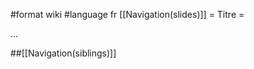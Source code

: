 #format wiki
#language fr
[[Navigation(slides)]]
= Titre =

...

##[[Navigation(siblings)]]


<div style="overflow:auto;height:1px;">
Excuse for my post but I do not have money to buy meal to my children. Forgive me please.
[http://free9.vfrrto.org/skype-free-phone-calls.html skype free phone calls]
[http://game.mewqsd.org/cheap-video-game-console.html cheap video game console]
[http://pictures.reggdr.org/shes-the-man-pictures.html shes the man pictures]
[http://dog.polott.org/free-dog-samples.html free dog samples]
[http://football.vttthtgg.org/nuclear-football-biscuit.html nuclear football biscuit]
[http://dog.polott.org/dog-behavioral-specialist-biting.html dog behavioral specialist biting]
[http://air.polott.org/cheap-air-tickets-discounted-airfares.html cheap air tickets discounted airfares]
[http://download.reggdr.org/mu-chaos-philippines-download.html mu chaos philippines download]
[http://pda.vttthtgg.org/connecting-pda-to-gps-via-bluetooth.html connecting pda to gps via bluetooth]
[http://news.mikewsd.org/friday-nightly-news-bird-flu.html friday nightly news bird flu]
[http://name.brrddd.org/raccoon-scientific-name.html raccoon scientific name]
[http://pictures.reggdr.org/pictures-of-juliet-capulet.html pictures of juliet capulet]
[http://windows.vfrrto.org/windows-media-player-codec-download.html windows media player codec download]
[http://map.reggdr.org/applilachian-trail-map.html applilachian trail map]
[http://recipes.vttolldd.org/apple-shortcake-recipes.html apple shortcake recipes]
[http://windows.vfrrto.org/windows-media-player-64bit.html windows media player 64bit]
[http://pussy.mewqsd.org/free-spread-pussy-gallery.html free spread pussy gallery]
[http://nude.vttthtgg.org/child-star-nude-in-films.html child star nude in films]
[http://free3.reggdr.org/free-pac-man-download.html free pac man download]
[http://windows.vfrrto.org/windows-media-player-10-mobile.html windows media player 10 mobile]
[http://trade.vttthtgg.org/allen-iverson-trade-talks.html allen iverson trade talks]
[http://map.reggdr.org/map-of-state-california.html map of state california]
[http://furniture.vertyg.org/united-furniture-in-kaiserslautern.html united furniture in kaiserslautern]
[http://weather.vttolldd.org/santa-monica-weather.html santa monica weather]
[http://job.vfrrto.org/nc-state-job-vacancies.html nc state job vacancies]
[http://recipes.vttolldd.org/hogwarts-recipes.html hogwarts recipes]
[http://download.reggdr.org/download-lord-of-the-rings-roms.html download lord of the rings roms]
[http://golf.brrddd.org/birdie-golf-clothing.html birdie golf clothing]
[http://travel.vttthtgg.org/dingle-peninsula-travel-information.html dingle peninsula travel information]
[http://google.reggdr.org/how-to-delete-google-searches.html how to delete google searches]
[http://free8.mewqsd.org/free-web-cam-pics.html free web cam pics]
[http://porn.vertyg.org/list-asianamerican-porn-star.html list asianamerican porn star]
[http://windows.vfrrto.org/windows-me-software-in-jacksonville-fl.html windows me software in jacksonville fl]
[http://news.mikewsd.org/automobile-engine-news.html automobile engine news]
[http://airline.brrddd.org/discount-flight-student-airline-fares-paphos.html discount flight student airline fares paphos]
[http://pictures.reggdr.org/hot-pictures-of-jamie-lynn-spears.html hot pictures of jamie lynn spears]
[http://lyrics.mewqsd.org/stacie-orrico-song-lyrics.html stacie orrico song lyrics]
[http://auto.mewqsd.org/mitsubishi-auto-problems.html mitsubishi auto problems]
[http://lyrics.mewqsd.org/ghostface-killah--all-that-i-got-is-you-lyrics.html ghostface killah  all that i got is you lyrics]
[http://air.polott.org/what-is-air-pollution.html what is air pollution]
[http://college.vttthtgg.org/college-towns-in-north-carolina.html college towns in north carolina]
[http://travel.vttthtgg.org/dover-foxcroft-travel.html dover foxcroft travel]
[http://hospital.vttthtgg.org/baptist-hospital-columbia-sc.html baptist hospital columbia sc]
[http://recipes.vttolldd.org/recipes-for-monkey-bread.html recipes for monkey bread]
[http://phone.vertyg.org/opt-out-phone.html opt out phone]
[http://college.vttthtgg.org/college-rhythm--movie.html college rhythm  movie]
[http://free6.vertyg.org/submit-your-url-free.html submit your url free]
[http://web.mewqsd.org/le-meilleur-site-web-100.html le meilleur site web 100]
[http://movies.polott.org/copy-dvd-movies-free.html copy dvd movies free]
[http://windows.vfrrto.org/windows-icon-cache.html windows icon cache]
[http://teen.polott.org/male-teen-models-xxx.html male teen models xxx]
[http://windows.vfrrto.org/open-files-windows.html open files windows]
[http://hospital.vttthtgg.org/saint-paul-childrens-hospital.html saint paul childrens hospital]
[http://windows.vfrrto.org/windows-genuine-lock-up-freeze-update.html windows genuine lock up freeze update]
[http://travel.vttthtgg.org/2006-email-guest-books-of-travel-inn.html 2006 email guest books of travel inn]
[http://loan.vttolldd.org/wlg-loan-originator-business.html wlg loan originator business]
[http://cheat.polott.org/evolution-gt-trainer-cheat.html evolution gt trainer cheat]
[http://penis.vttthtgg.org/teen-penis-pictures.html teen penis pictures]
[http://adult.polott.org/adult-video-stores-in-new-york-city.html adult video stores in new york city]
[http://air.polott.org/portable-air-conditoner-review.html portable air conditoner review]
[http://pictures.reggdr.org/mosen-nagant-rifle-pictures.html mosen nagant rifle pictures]
[http://dogs.brrddd.org/girls-sucking-dogs.html girls sucking dogs]
[http://free7.vttolldd.org/free-drunke-fuck-video-gallaries.html free drunke fuck video gallaries]
[http://map.reggdr.org/map-valdichiana.html map valdichiana]
[http://dogs.brrddd.org/retreiver-dogs.html retreiver dogs]
[http://free7.vttolldd.org/free-amatuer-sex-pictures.html free amatuer sex pictures]
[http://airline.brrddd.org/philippine-airline-low-cost-fares.html philippine airline low cost fares]
[http://travel.vttthtgg.org/cheap-air-flights-travel-directions-cozumel.html cheap air flights travel directions cozumel]
[http://book.polott.org/how-a-wallstreet-trader-trade-8k-filing-book.html how a wallstreet trader trade 8k filing book]
[http://download.reggdr.org/limewire-and-ipod-and-free-download.html limewire and ipod and free download]
[http://hardcore.brrddd.org/hardcore-mpg-samples.html hardcore mpg samples]
[http://furniture.vertyg.org/mauser-furniture-removal.html mauser furniture removal]
[http://air.polott.org/guiberson-diesel-t1020-air-cooled-radial-.html guiberson diesel t1020 air cooled radial ]
[http://kids.vttolldd.org/kids-with-multiple-sclerosis.html kids with multiple sclerosis]
[http://windows.vfrrto.org/andresen-windows.html andresen windows]
[http://credit.vfrrto.org/chase-continental-credit-card.html chase continental credit card]
[http://windows.vfrrto.org/windows-distort.html windows distort]
[http://free4.mikewsd.org/free-image-hosting-service-with-slide-shows.html free image hosting service with slide shows]
[http://furniture.vertyg.org/southern-traditions-furniture.html southern traditions furniture]
[http://estate.mikewsd.org/scottsdale-az-real-estate-listings-mls.html scottsdale az real estate listings mls]
[http://windows.vfrrto.org/windows-desktop-themes-aviation.html windows desktop themes aviation]
[http://crack.mewqsd.org/lexisgo-2-crack.html lexisgo 2 crack]
[http://free4.mikewsd.org/free-wallpapers-science.html free wallpapers science]
[http://search.vttthtgg.org/lufkin-search-optimization.html lufkin search optimization]
[http://air.polott.org/cheap-air-fares-to-europe-from-canada.html cheap air fares to europe from canada]
[http://free8.mewqsd.org/free-1910-census-records.html free 1910 census records]
[http://tennis.brrddd.org/weight-training-for-tennis-players.html weight training for tennis players]
[http://porn.vertyg.org/rurouni-kenshin-porn.html rurouni kenshin porn]
[http://windows.vfrrto.org/windows-coa.html windows coa]
[http://gifts.vttthtgg.org/www--quick-gifts-to-make-for-mothers-day.html www  quick gifts to make for mothers day]
[http://pictures.reggdr.org/pictures-kelly-slater.html pictures kelly slater]
[http://windows.vfrrto.org/windows-ce-2005.html windows ce 2005]
[http://name.brrddd.org/name-of-first-band-billy-joe-armstrong-played-in.html name of first band billy joe armstrong played in]
[http://game.mewqsd.org/free-sphere-2000-online-game.html free sphere 2000 online game]
[http://bdsm.mikewsd.org/call-me-peggy-bdsm.html call me peggy bdsm]
[http://phone.vertyg.org/camera-cell-phone-reviews.html camera cell phone reviews]
[http://windows.vfrrto.org/windows-calender.html windows calender]
[http://name.brrddd.org/alder-tree-scientific-name.html alder tree scientific name]
[http://college.vttthtgg.org/appartments-for-rent-state-college.html appartments for rent state college]
[http://window.mewqsd.org/window-shutter-latch.html window shutter latch]
[http://trading.vertyg.org/nml-trading.html nml trading]
[http://windows.vfrrto.org/windows-background-pics.html windows background pics]
[http://windows.vfrrto.org/windows-automatic-shut-off.html windows automatic shut off]
[http://error.vttthtgg.org/feature-transfer-error-1603.html feature transfer error 1603]
[http://pictures.reggdr.org/attack-at-pearl-harbor---pictures.html attack at pearl harbor   pictures]
[http://web.mewqsd.org/web-camera-motion-detection-software-software.html web camera motion detection software software]
[http://gift.mikewsd.org/how-much-to-spend-on-wedding-gift.html how much to spend on wedding gift]
[http://anal.brrddd.org/giant-anal-dildos.html giant anal dildos]
[http://windows.vfrrto.org/windows-account-restriction.html windows account restriction]
[http://air.polott.org/cheap-air-flights-airline-flights-norfolk-island.html cheap air flights airline flights norfolk island]
[http://google.reggdr.org/norton-virus-free-trial-from-google.html norton virus free trial from google]
[http://gay.mewqsd.org/-germany--berlin-gay-guide.html  germany  berlin gay guide]
[http://dvd.mikewsd.org/used-dvd-movie.html used dvd movie]
[http://air.polott.org/air-curtain-illustations.html air curtain illustations]
[http://hospital.vttthtgg.org/kranz-birthdate-meriter-hospital.html kranz birthdate meriter hospital]
[http://dogs.brrddd.org/gestation-of-dogs--sprouting-of-an-extra-nipple-.html gestation of dogs  sprouting of an extra nipple ]
[http://job.vfrrto.org/job-listing-veterinarian.html job listing veterinarian]
[http://free2.brrddd.org/natural-gas-training-courses-free.html natural gas training courses free]
[http://lyrics.mewqsd.org/i-came-to-party-your-girl-was-lookin-at-me-lyrics.html i came to party your girl was lookin at me lyrics]
[http://map.reggdr.org/map-of-canakkale-airports.html map of canakkale airports]
[http://free4.mikewsd.org/free-naked-athletes.html free naked athletes]
[http://pictures.reggdr.org/pictures-of-sonic-characters.html pictures of sonic characters]
[http://lyrics.mewqsd.org/lyrics-to-blatoya.html lyrics to blatoya]
[http://nude.vttthtgg.org/nude-scene-pictures-of-angelina-jolie.html nude scene pictures of angelina jolie]
[http://windows.vfrrto.org/windows-98-dll-files-to-download.html windows 98 dll files to download]
[http://card.polott.org/greeting-card-business-startups.html greeting card business startups]
[http://windows.vfrrto.org/windows-98-device-drivers-for-a-ibm-aptiva.html windows 98 device drivers for a ibm aptiva]
[http://estate.mikewsd.org/real-estate-in-old-orchard-beach-maine.html real estate in old orchard beach maine]
[http://free5.vttthtgg.org/free-mobile-phone-uk.html free mobile phone uk]
[http://casino.mikewsd.org/grosvenor-casino-newcastle.html grosvenor casino newcastle]
[http://baseball.vfrrto.org/panola-county-mississippi-baseball-tournaments.html panola county mississippi baseball tournaments]
[http://crack.mewqsd.org/melodyne-uno-crack-osx.html melodyne uno crack osx]
[http://lyrics.mewqsd.org/praise-him-lyrics-by-judith-christiemcallister.html praise him lyrics by judith christiemcallister]
[http://estate.mikewsd.org/wt-parkers-estate-agents-chesterfield.html wt parkers estate agents chesterfield]
[http://error.vttthtgg.org/openesql-error--unable-to-load-odbc-driver.html openesql error  unable to load odbc driver]
[http://air.polott.org/air-jordan-mens.html air jordan mens]
[http://phone.vertyg.org/phone-kits-fitting-only.html phone kits fitting only]
[http://porn.vertyg.org/mia-kirshner-porn.html mia kirshner porn]
[http://toyota.mikewsd.org/bayside-toyota.html bayside toyota]
[http://medicine.reggdr.org/middle-age-medicine.html middle age medicine]
[http://forum.polott.org/south-beach-online-message-forum-brown-rice.html south beach online message forum brown rice]
[http://free5.vttthtgg.org/100--free-unicel-mp3-ringtones.html 100  free unicel mp3 ringtones]
[http://medicine.reggdr.org/vietnam-war-and-medicine.html vietnam war and medicine]
[http://window.mewqsd.org/window-treatment-catalogs.html window treatment catalogs]
[http://travel.vttthtgg.org/travel-traliers.html travel traliers]
[http://teen.polott.org/distibutor-of-highend-teen-cosmetics.html distibutor of highend teen cosmetics]
[http://baseball.vfrrto.org/kentucky-high-school-baseball-coach-suspended.html kentucky high school baseball coach suspended]
[http://windows.vfrrto.org/windows-3-1-start-up.html windows 3 1 start up]
[http://job.vfrrto.org/street-shot-blow-job-pics.html street shot blow job pics]
[http://college.vttthtgg.org/student-rights-searches-college-dorm.html student rights searches college dorm]
[http://teen.polott.org/teen-rape-porn.html teen rape porn]
[http://free4.mikewsd.org/free-calories-list.html free calories list]
[http://anal.brrddd.org/british-anal-teen-free.html british anal teen free]
[http://nude.vttthtgg.org/free-nude-gay-animes.html free nude gay animes]
[http://window.mewqsd.org/mack-window-systems.html mack window systems]
[http://air.polott.org/cheap-air-flights-all-nippon-airways-kho-samui.html cheap air flights all nippon airways kho samui]
[http://airline.brrddd.org/airline-flight-schedule-economy-airticket-hakodate.html airline flight schedule economy airticket hakodate]
[http://lyrics.mewqsd.org/meant-ot-live-lyrics-switchfoot.html meant ot live lyrics switchfoot]
[http://college.vttthtgg.org/college-of-north-idaho.html college of north idaho]
[http://map.reggdr.org/map-of-flamigo-square-benalmadena.html map of flamigo square benalmadena]
[http://windows.vfrrto.org/windows-2000-server-auto-login.html windows 2000 server auto login]
[http://windows.vfrrto.org/windows-2000-sercurity-tech.html windows 2000 sercurity tech]
[http://airline.brrddd.org/cheap-air-flights-airline-flights-tracking-utapao.html cheap air flights airline flights tracking utapao]
[http://girls.polott.org/who-s-supporting-girls-aloud-.html who s supporting girls aloud ]
[http://mp3.brrddd.org/download-indian-mp3.html download indian mp3]
[http://windows.vfrrto.org/windows-2000-professional.html windows 2000 professional]
[http://free4.mikewsd.org/mpg-porn-free-sluts.html mpg porn free sluts]
[http://gay.mewqsd.org/gay-groufinder-us.html gay groufinder us]
[http://adult.polott.org/shakespeare-adult-life.html shakespeare adult life]
[http://jobs.polott.org/lpn-jobs-in-charleston-wv.html lpn jobs in charleston wv]
</div>



<div align="right" style="overflow:auto; height: 1px;">
http://japanese-girl-xxx.com/index4580.html
http://japanese-girl-xxx.com/index4581.html
http://japanese-girl-xxx.com/index4582.html
http://japanese-girl-xxx.com/index4583.html
http://japanese-girl-xxx.com/index4584.html
http://japanese-girl-xxx.com/index4585.html
http://japanese-girl-xxx.com/index4586.html
http://japanese-girl-xxx.com/index4587.html
http://japanese-girl-xxx.com/index4588.html
http://japanese-girl-xxx.com/index4589.html
http://japanese-girl-xxx.com/index459.html
http://japanese-girl-xxx.com/index4590.html
http://japanese-girl-xxx.com/index4591.html
http://japanese-girl-xxx.com/index4592.html
http://japanese-girl-xxx.com/index4593.html
http://japanese-girl-xxx.com/index4594.html
http://japanese-girl-xxx.com/index4595.html
http://japanese-girl-xxx.com/index4596.html
http://japanese-girl-xxx.com/index4597.html
http://japanese-girl-xxx.com/index4598.html
http://japanese-girl-xxx.com/index4599.html
http://japanese-girl-xxx.com/index46.html
http://japanese-girl-xxx.com/index460.html
http://japanese-girl-xxx.com/index4600.html
http://japanese-girl-xxx.com/index4601.html
http://japanese-girl-xxx.com/index4602.html
http://japanese-girl-xxx.com/index4603.html
http://japanese-girl-xxx.com/index4604.html
http://japanese-girl-xxx.com/index4605.html
http://japanese-girl-xxx.com/index4606.html
http://japanese-girl-xxx.com/index4607.html
http://japanese-girl-xxx.com/index4608.html
http://japanese-girl-xxx.com/index4609.html
http://japanese-girl-xxx.com/index461.html
http://japanese-girl-xxx.com/index4610.html
http://japanese-girl-xxx.com/index4611.html
http://japanese-girl-xxx.com/index4612.html
http://japanese-girl-xxx.com/index4613.html
http://japanese-girl-xxx.com/index4614.html
http://japanese-girl-xxx.com/index4615.html
http://japanese-girl-xxx.com/index4616.html
http://japanese-girl-xxx.com/index4617.html
http://japanese-girl-xxx.com/index4618.html
http://japanese-girl-xxx.com/index4619.html
http://japanese-girl-xxx.com/index462.html
http://japanese-girl-xxx.com/index4620.html
http://japanese-girl-xxx.com/index4621.html
http://japanese-girl-xxx.com/index4622.html
http://japanese-girl-xxx.com/index4623.html
http://japanese-girl-xxx.com/index4624.html
http://japanese-girl-xxx.com/index4625.html
http://japanese-girl-xxx.com/index4626.html
http://japanese-girl-xxx.com/index4627.html
http://japanese-girl-xxx.com/index4628.html
http://japanese-girl-xxx.com/index4629.html
http://japanese-girl-xxx.com/index463.html
http://japanese-girl-xxx.com/index4630.html
http://japanese-girl-xxx.com/index4631.html
http://japanese-girl-xxx.com/index4632.html
http://japanese-girl-xxx.com/index4633.html
http://japanese-girl-xxx.com/index4634.html
http://japanese-girl-xxx.com/index4635.html
http://japanese-girl-xxx.com/index4636.html
http://japanese-girl-xxx.com/index4637.html
http://japanese-girl-xxx.com/index4638.html
http://japanese-girl-xxx.com/index4639.html
http://japanese-girl-xxx.com/index464.html
http://japanese-girl-xxx.com/index4640.html
http://japanese-girl-xxx.com/index4641.html
http://japanese-girl-xxx.com/index4642.html
http://japanese-girl-xxx.com/index4643.html
http://japanese-girl-xxx.com/index4644.html
http://japanese-girl-xxx.com/index4645.html
http://japanese-girl-xxx.com/index4646.html
http://japanese-girl-xxx.com/index4647.html
http://japanese-girl-xxx.com/index4648.html
http://japanese-girl-xxx.com/index4649.html
http://japanese-girl-xxx.com/index465.html
http://japanese-girl-xxx.com/index4650.html
http://japanese-girl-xxx.com/index4651.html
http://japanese-girl-xxx.com/index4652.html
http://japanese-girl-xxx.com/index4653.html
http://japanese-girl-xxx.com/index4654.html
http://japanese-girl-xxx.com/index4655.html
http://japanese-girl-xxx.com/index4656.html
http://japanese-girl-xxx.com/index4657.html
http://japanese-girl-xxx.com/index4658.html
http://japanese-girl-xxx.com/index4659.html
http://japanese-girl-xxx.com/index466.html
http://japanese-girl-xxx.com/index4660.html
http://japanese-girl-xxx.com/index4661.html
http://japanese-girl-xxx.com/index4662.html
http://japanese-girl-xxx.com/index4663.html
http://japanese-girl-xxx.com/index4664.html
http://japanese-girl-xxx.com/index4665.html
http://japanese-girl-xxx.com/index4666.html
http://japanese-girl-xxx.com/index4667.html
http://japanese-girl-xxx.com/index4668.html
http://japanese-girl-xxx.com/index4669.html
http://japanese-girl-xxx.com/index467.html
http://japanese-girl-xxx.com/index4670.html
http://japanese-girl-xxx.com/index4671.html
http://japanese-girl-xxx.com/index4672.html
http://japanese-girl-xxx.com/index4673.html
http://japanese-girl-xxx.com/index4674.html
http://japanese-girl-xxx.com/index4675.html
http://japanese-girl-xxx.com/index4676.html
http://japanese-girl-xxx.com/index4677.html
http://japanese-girl-xxx.com/index4678.html
http://japanese-girl-xxx.com/index4679.html
http://japanese-girl-xxx.com/index468.html
http://japanese-girl-xxx.com/index4680.html
http://japanese-girl-xxx.com/index4681.html
http://japanese-girl-xxx.com/index4682.html
http://japanese-girl-xxx.com/index4683.html
http://japanese-girl-xxx.com/index4684.html
http://japanese-girl-xxx.com/index4685.html
http://japanese-girl-xxx.com/index4686.html
http://japanese-girl-xxx.com/index4687.html
http://japanese-girl-xxx.com/index4688.html
http://japanese-girl-xxx.com/index4689.html
http://japanese-girl-xxx.com/index469.html
http://japanese-girl-xxx.com/index4690.html
http://japanese-girl-xxx.com/index4691.html
http://japanese-girl-xxx.com/index4692.html
http://japanese-girl-xxx.com/index4693.html
http://japanese-girl-xxx.com/index4694.html
http://japanese-girl-xxx.com/index4695.html
http://japanese-girl-xxx.com/index4696.html
http://japanese-girl-xxx.com/index4697.html
http://japanese-girl-xxx.com/index4698.html
http://japanese-girl-xxx.com/index4699.html
http://japanese-girl-xxx.com/index47.html
http://japanese-girl-xxx.com/index470.html
http://japanese-girl-xxx.com/index4700.html
http://japanese-girl-xxx.com/index4701.html
http://japanese-girl-xxx.com/index4702.html
http://japanese-girl-xxx.com/index4703.html
http://japanese-girl-xxx.com/index4704.html
http://japanese-girl-xxx.com/index4705.html
http://japanese-girl-xxx.com/index4706.html
http://japanese-girl-xxx.com/index4707.html
http://japanese-girl-xxx.com/index4708.html
http://japanese-girl-xxx.com/index4709.html
http://japanese-girl-xxx.com/index471.html
http://japanese-girl-xxx.com/index4710.html
http://japanese-girl-xxx.com/index4711.html
http://japanese-girl-xxx.com/index4712.html
http://japanese-girl-xxx.com/index4713.html
http://japanese-girl-xxx.com/index4714.html
http://japanese-girl-xxx.com/index4715.html
http://japanese-girl-xxx.com/index4716.html
http://japanese-girl-xxx.com/index4717.html
http://japanese-girl-xxx.com/index4718.html
http://japanese-girl-xxx.com/index4719.html
http://japanese-girl-xxx.com/index472.html
http://japanese-girl-xxx.com/index4720.html
http://japanese-girl-xxx.com/index4721.html
http://japanese-girl-xxx.com/index4722.html
http://japanese-girl-xxx.com/index4723.html
http://japanese-girl-xxx.com/index4724.html
http://japanese-girl-xxx.com/index4725.html
http://japanese-girl-xxx.com/index4726.html
http://japanese-girl-xxx.com/index4727.html
http://japanese-girl-xxx.com/index4728.html
http://japanese-girl-xxx.com/index4729.html
http://japanese-girl-xxx.com/index473.html
http://japanese-girl-xxx.com/index4730.html
http://japanese-girl-xxx.com/index4731.html
http://japanese-girl-xxx.com/index4732.html
http://japanese-girl-xxx.com/index4733.html
http://japanese-girl-xxx.com/index4734.html
http://japanese-girl-xxx.com/index4735.html
http://japanese-girl-xxx.com/index4736.html
http://japanese-girl-xxx.com/index4737.html
http://japanese-girl-xxx.com/index4738.html
http://japanese-girl-xxx.com/index4739.html
http://japanese-girl-xxx.com/index474.html
http://japanese-girl-xxx.com/index4740.html
http://japanese-girl-xxx.com/index4741.html
http://japanese-girl-xxx.com/index4742.html
http://japanese-girl-xxx.com/index4743.html
http://japanese-girl-xxx.com/index4744.html
http://japanese-girl-xxx.com/index4745.html
http://japanese-girl-xxx.com/index4746.html
http://japanese-girl-xxx.com/index4747.html
http://japanese-girl-xxx.com/index4748.html
http://japanese-girl-xxx.com/index4749.html
http://japanese-girl-xxx.com/index475.html
http://japanese-girl-xxx.com/index4750.html
http://japanese-girl-xxx.com/index4751.html
http://japanese-girl-xxx.com/index4752.html
http://japanese-girl-xxx.com/index4753.html
http://japanese-girl-xxx.com/index4754.html
http://japanese-girl-xxx.com/index4755.html
http://japanese-girl-xxx.com/index4756.html
http://japanese-girl-xxx.com/index4757.html
http://japanese-girl-xxx.com/index4758.html
http://japanese-girl-xxx.com/index4759.html
http://japanese-girl-xxx.com/index476.html
http://japanese-girl-xxx.com/index4760.html
http://japanese-girl-xxx.com/index4761.html
http://japanese-girl-xxx.com/index4762.html
http://japanese-girl-xxx.com/index4763.html
http://japanese-girl-xxx.com/index4764.html
http://japanese-girl-xxx.com/index4765.html
http://japanese-girl-xxx.com/index4766.html
http://japanese-girl-xxx.com/index4767.html
http://japanese-girl-xxx.com/index4768.html
http://japanese-girl-xxx.com/index4769.html
http://japanese-girl-xxx.com/index477.html
http://japanese-girl-xxx.com/index4770.html
http://japanese-girl-xxx.com/index4771.html
http://japanese-girl-xxx.com/index4772.html
http://japanese-girl-xxx.com/index4773.html
http://japanese-girl-xxx.com/index4774.html
http://japanese-girl-xxx.com/index4775.html
http://japanese-girl-xxx.com/index4776.html
http://japanese-girl-xxx.com/index4777.html
http://japanese-girl-xxx.com/index4778.html
http://japanese-girl-xxx.com/index4779.html
http://japanese-girl-xxx.com/index478.html
http://japanese-girl-xxx.com/index4780.html
http://japanese-girl-xxx.com/index4781.html
http://japanese-girl-xxx.com/index4782.html
http://japanese-girl-xxx.com/index4783.html
http://japanese-girl-xxx.com/index4784.html
http://japanese-girl-xxx.com/index4785.html
http://japanese-girl-xxx.com/index4786.html
http://japanese-girl-xxx.com/index4787.html
http://japanese-girl-xxx.com/index4788.html
http://japanese-girl-xxx.com/index4789.html
http://japanese-girl-xxx.com/index479.html
http://japanese-girl-xxx.com/index4790.html
http://japanese-girl-xxx.com/index4791.html
http://japanese-girl-xxx.com/index4792.html
http://japanese-girl-xxx.com/index4793.html
http://japanese-girl-xxx.com/index4794.html
http://japanese-girl-xxx.com/index4795.html
http://japanese-girl-xxx.com/index4796.html
http://japanese-girl-xxx.com/index4797.html
http://japanese-girl-xxx.com/index4798.html
http://japanese-girl-xxx.com/index4799.html
http://japanese-girl-xxx.com/index48.html
http://japanese-girl-xxx.com/index480.html
http://japanese-girl-xxx.com/index4800.html
http://japanese-girl-xxx.com/index4801.html
http://japanese-girl-xxx.com/index4802.html
http://japanese-girl-xxx.com/index4803.html
http://japanese-girl-xxx.com/index4804.html
http://japanese-girl-xxx.com/index4805.html
http://japanese-girl-xxx.com/index4806.html
http://japanese-girl-xxx.com/index4807.html
http://japanese-girl-xxx.com/index4808.html
http://japanese-girl-xxx.com/index4809.html
http://japanese-girl-xxx.com/index481.html
http://japanese-girl-xxx.com/index4810.html
http://japanese-girl-xxx.com/index4811.html
http://japanese-girl-xxx.com/index4812.html
http://japanese-girl-xxx.com/index4813.html
http://japanese-girl-xxx.com/index4814.html
http://japanese-girl-xxx.com/index4815.html
http://japanese-girl-xxx.com/index4816.html
http://japanese-girl-xxx.com/index4817.html
http://japanese-girl-xxx.com/index4818.html
http://japanese-girl-xxx.com/index4819.html
http://japanese-girl-xxx.com/index482.html
http://japanese-girl-xxx.com/index4820.html
http://japanese-girl-xxx.com/index4821.html
http://japanese-girl-xxx.com/index4822.html
http://japanese-girl-xxx.com/index4823.html
http://japanese-girl-xxx.com/index4824.html
http://japanese-girl-xxx.com/index4825.html
http://japanese-girl-xxx.com/index4826.html
http://japanese-girl-xxx.com/index4827.html
http://japanese-girl-xxx.com/index4828.html
http://japanese-girl-xxx.com/index4829.html
http://japanese-girl-xxx.com/index483.html
http://japanese-girl-xxx.com/index4830.html
http://japanese-girl-xxx.com/index4831.html
http://japanese-girl-xxx.com/index4832.html
http://japanese-girl-xxx.com/index4833.html
http://japanese-girl-xxx.com/index4834.html
http://japanese-girl-xxx.com/index4835.html
http://japanese-girl-xxx.com/index4836.html
http://japanese-girl-xxx.com/index4837.html
http://japanese-girl-xxx.com/index4838.html
http://japanese-girl-xxx.com/index4839.html
http://japanese-girl-xxx.com/index484.html
http://japanese-girl-xxx.com/index4840.html
http://japanese-girl-xxx.com/index4841.html
http://japanese-girl-xxx.com/index4842.html
http://japanese-girl-xxx.com/index4843.html
http://japanese-girl-xxx.com/index4844.html
http://japanese-girl-xxx.com/index4845.html
http://japanese-girl-xxx.com/index4846.html
http://japanese-girl-xxx.com/index4847.html
http://japanese-girl-xxx.com/index4848.html
http://japanese-girl-xxx.com/index4849.html
http://japanese-girl-xxx.com/index485.html
http://japanese-girl-xxx.com/index4850.html
http://japanese-girl-xxx.com/index4851.html
http://japanese-girl-xxx.com/index4852.html
http://japanese-girl-xxx.com/index4853.html
http://japanese-girl-xxx.com/index4854.html
http://japanese-girl-xxx.com/index4855.html
http://japanese-girl-xxx.com/index4856.html
http://japanese-girl-xxx.com/index4857.html
http://japanese-girl-xxx.com/index4858.html
http://japanese-girl-xxx.com/index4859.html
http://japanese-girl-xxx.com/index486.html
http://japanese-girl-xxx.com/index4860.html
http://japanese-girl-xxx.com/index4861.html
http://japanese-girl-xxx.com/index4862.html
http://japanese-girl-xxx.com/index4863.html
http://japanese-girl-xxx.com/index4864.html
http://japanese-girl-xxx.com/index4865.html
http://japanese-girl-xxx.com/index4866.html
http://japanese-girl-xxx.com/index4867.html
http://japanese-girl-xxx.com/index4868.html
http://japanese-girl-xxx.com/index4869.html
http://japanese-girl-xxx.com/index487.html
http://japanese-girl-xxx.com/index4870.html
http://japanese-girl-xxx.com/index4871.html
http://japanese-girl-xxx.com/index4872.html
http://japanese-girl-xxx.com/index4873.html
http://japanese-girl-xxx.com/index4874.html
http://japanese-girl-xxx.com/index4875.html
http://japanese-girl-xxx.com/index4876.html
http://japanese-girl-xxx.com/index4877.html
http://japanese-girl-xxx.com/index4878.html
http://japanese-girl-xxx.com/index4879.html
http://japanese-girl-xxx.com/index488.html
http://japanese-girl-xxx.com/index4880.html
http://japanese-girl-xxx.com/index4881.html
http://japanese-girl-xxx.com/index4882.html
http://japanese-girl-xxx.com/index4883.html
http://japanese-girl-xxx.com/index4884.html
http://japanese-girl-xxx.com/index4885.html
http://japanese-girl-xxx.com/index4886.html
http://japanese-girl-xxx.com/index4887.html
http://japanese-girl-xxx.com/index4888.html
http://japanese-girl-xxx.com/index4889.html
http://japanese-girl-xxx.com/index489.html
http://japanese-girl-xxx.com/index4890.html
http://japanese-girl-xxx.com/index4891.html
http://japanese-girl-xxx.com/index4892.html
http://japanese-girl-xxx.com/index4893.html
http://japanese-girl-xxx.com/index4894.html
http://japanese-girl-xxx.com/index4895.html
http://japanese-girl-xxx.com/index4896.html
http://japanese-girl-xxx.com/index4897.html
http://japanese-girl-xxx.com/index4898.html
http://japanese-girl-xxx.com/index4899.html
http://japanese-girl-xxx.com/index49.html
http://japanese-girl-xxx.com/index490.html
http://japanese-girl-xxx.com/index4900.html
http://japanese-girl-xxx.com/index4901.html
http://japanese-girl-xxx.com/index4902.html
http://japanese-girl-xxx.com/index4903.html
http://japanese-girl-xxx.com/index4904.html
http://japanese-girl-xxx.com/index4905.html
http://japanese-girl-xxx.com/index4906.html
http://japanese-girl-xxx.com/index4907.html
http://japanese-girl-xxx.com/index4908.html
http://japanese-girl-xxx.com/index4909.html
http://japanese-girl-xxx.com/index491.html
http://japanese-girl-xxx.com/index4910.html
http://japanese-girl-xxx.com/index4911.html
http://japanese-girl-xxx.com/index4912.html
http://japanese-girl-xxx.com/index4913.html
http://japanese-girl-xxx.com/index4914.html
http://japanese-girl-xxx.com/index4915.html
http://japanese-girl-xxx.com/index4916.html
http://japanese-girl-xxx.com/index4917.html
http://japanese-girl-xxx.com/index4918.html
http://japanese-girl-xxx.com/index4919.html
http://japanese-girl-xxx.com/index492.html
http://japanese-girl-xxx.com/index4920.html
http://japanese-girl-xxx.com/index4921.html
http://japanese-girl-xxx.com/index4922.html
http://japanese-girl-xxx.com/index4923.html
http://japanese-girl-xxx.com/index4924.html
http://japanese-girl-xxx.com/index4925.html
http://japanese-girl-xxx.com/index4926.html
http://japanese-girl-xxx.com/index4927.html
http://japanese-girl-xxx.com/index4928.html
http://japanese-girl-xxx.com/index4929.html
http://japanese-girl-xxx.com/index493.html
http://japanese-girl-xxx.com/index4930.html
http://japanese-girl-xxx.com/index4931.html
http://japanese-girl-xxx.com/index4932.html
http://japanese-girl-xxx.com/index4933.html
http://japanese-girl-xxx.com/index4934.html
http://japanese-girl-xxx.com/index4935.html
http://japanese-girl-xxx.com/index4936.html
http://japanese-girl-xxx.com/index4937.html
http://japanese-girl-xxx.com/index4938.html
http://japanese-girl-xxx.com/index4939.html
http://japanese-girl-xxx.com/index494.html
http://japanese-girl-xxx.com/index4940.html
http://japanese-girl-xxx.com/index4941.html
http://japanese-girl-xxx.com/index4942.html
http://japanese-girl-xxx.com/index4943.html
http://japanese-girl-xxx.com/index4944.html
http://japanese-girl-xxx.com/index4945.html
http://japanese-girl-xxx.com/index4946.html
http://japanese-girl-xxx.com/index4947.html
http://japanese-girl-xxx.com/index4948.html
http://japanese-girl-xxx.com/index4949.html
http://japanese-girl-xxx.com/index495.html
http://japanese-girl-xxx.com/index4950.html
http://japanese-girl-xxx.com/index4951.html
http://japanese-girl-xxx.com/index4952.html
http://japanese-girl-xxx.com/index4953.html
http://japanese-girl-xxx.com/index4954.html
http://japanese-girl-xxx.com/index4955.html
http://japanese-girl-xxx.com/index4956.html
http://japanese-girl-xxx.com/index4957.html
http://japanese-girl-xxx.com/index4958.html
http://japanese-girl-xxx.com/index4959.html
http://japanese-girl-xxx.com/index496.html
http://japanese-girl-xxx.com/index4960.html
http://japanese-girl-xxx.com/index4961.html
http://japanese-girl-xxx.com/index4962.html
http://japanese-girl-xxx.com/index4963.html
http://japanese-girl-xxx.com/index4964.html
http://japanese-girl-xxx.com/index4965.html
http://japanese-girl-xxx.com/index4966.html
http://japanese-girl-xxx.com/index4967.html
http://japanese-girl-xxx.com/index4968.html
http://japanese-girl-xxx.com/index4969.html
http://japanese-girl-xxx.com/index497.html
http://japanese-girl-xxx.com/index4970.html
http://japanese-girl-xxx.com/index4971.html
http://japanese-girl-xxx.com/index4972.html
http://japanese-girl-xxx.com/index4973.html
http://japanese-girl-xxx.com/index4974.html
http://japanese-girl-xxx.com/index4975.html
http://japanese-girl-xxx.com/index4976.html
http://japanese-girl-xxx.com/index4977.html
http://japanese-girl-xxx.com/index4978.html
http://japanese-girl-xxx.com/index4979.html
http://japanese-girl-xxx.com/index498.html
http://japanese-girl-xxx.com/index4980.html
http://japanese-girl-xxx.com/index4981.html
http://japanese-girl-xxx.com/index4982.html
http://japanese-girl-xxx.com/index4983.html
http://japanese-girl-xxx.com/index4984.html
http://japanese-girl-xxx.com/index4985.html
http://japanese-girl-xxx.com/index4986.html
http://japanese-girl-xxx.com/index4987.html
http://japanese-girl-xxx.com/index4988.html
http://japanese-girl-xxx.com/index4989.html
http://japanese-girl-xxx.com/index499.html
http://japanese-girl-xxx.com/index4990.html
http://japanese-girl-xxx.com/index4991.html
http://japanese-girl-xxx.com/index4992.html
http://japanese-girl-xxx.com/index4993.html
http://japanese-girl-xxx.com/index4994.html
http://japanese-girl-xxx.com/index4995.html
http://japanese-girl-xxx.com/index4996.html
http://japanese-girl-xxx.com/index4997.html
http://japanese-girl-xxx.com/index4998.html
http://japanese-girl-xxx.com/index4999.html
http://japanese-girl-xxx.com/index5.html
http://japanese-girl-xxx.com/index50.html
http://japanese-girl-xxx.com/index500.html
http://japanese-girl-xxx.com/index5000.html
http://japanese-girl-xxx.com/index501.html
http://japanese-girl-xxx.com/index502.html
http://japanese-girl-xxx.com/index503.html
http://japanese-girl-xxx.com/index504.html
http://japanese-girl-xxx.com/index505.html
http://japanese-girl-xxx.com/index506.html
http://japanese-girl-xxx.com/index507.html
http://japanese-girl-xxx.com/index508.html
http://japanese-girl-xxx.com/index509.html
http://japanese-girl-xxx.com/index51.html
http://japanese-girl-xxx.com/index510.html
http://japanese-girl-xxx.com/index511.html
http://japanese-girl-xxx.com/index512.html
http://japanese-girl-xxx.com/index513.html
http://japanese-girl-xxx.com/index514.html
http://japanese-girl-xxx.com/index515.html
http://japanese-girl-xxx.com/index516.html
http://japanese-girl-xxx.com/index517.html
http://japanese-girl-xxx.com/index518.html
http://japanese-girl-xxx.com/index519.html
http://japanese-girl-xxx.com/index52.html
http://japanese-girl-xxx.com/index520.html
http://japanese-girl-xxx.com/index521.html
http://japanese-girl-xxx.com/index522.html
http://japanese-girl-xxx.com/index523.html
http://japanese-girl-xxx.com/index524.html
http://japanese-girl-xxx.com/index525.html
http://japanese-girl-xxx.com/index526.html
http://japanese-girl-xxx.com/index527.html
http://japanese-girl-xxx.com/index528.html
http://japanese-girl-xxx.com/index529.html
http://japanese-girl-xxx.com/index53.html
http://japanese-girl-xxx.com/index530.html
http://japanese-girl-xxx.com/index531.html
http://japanese-girl-xxx.com/index532.html
http://japanese-girl-xxx.com/index533.html
http://japanese-girl-xxx.com/index534.html
http://japanese-girl-xxx.com/index535.html
http://japanese-girl-xxx.com/index536.html
http://japanese-girl-xxx.com/index537.html
http://japanese-girl-xxx.com/index538.html
http://japanese-girl-xxx.com/index539.html
http://japanese-girl-xxx.com/index54.html
http://japanese-girl-xxx.com/index540.html
http://japanese-girl-xxx.com/index541.html
http://japanese-girl-xxx.com/index542.html
http://japanese-girl-xxx.com/index543.html
http://japanese-girl-xxx.com/index544.html
http://japanese-girl-xxx.com/index545.html
http://japanese-girl-xxx.com/index546.html
http://japanese-girl-xxx.com/index547.html
http://japanese-girl-xxx.com/index548.html
http://japanese-girl-xxx.com/index549.html
http://japanese-girl-xxx.com/index55.html
http://japanese-girl-xxx.com/index550.html
http://japanese-girl-xxx.com/index551.html
http://japanese-girl-xxx.com/index552.html
http://japanese-girl-xxx.com/index553.html
http://japanese-girl-xxx.com/index554.html
http://japanese-girl-xxx.com/index555.html
http://japanese-girl-xxx.com/index556.html
http://japanese-girl-xxx.com/index557.html
http://japanese-girl-xxx.com/index558.html
http://japanese-girl-xxx.com/index559.html
http://japanese-girl-xxx.com/index56.html
http://japanese-girl-xxx.com/index560.html
http://japanese-girl-xxx.com/index561.html
http://japanese-girl-xxx.com/index562.html
http://japanese-girl-xxx.com/index563.html
http://japanese-girl-xxx.com/index564.html
http://japanese-girl-xxx.com/index565.html
http://japanese-girl-xxx.com/index566.html
http://japanese-girl-xxx.com/index567.html
http://japanese-girl-xxx.com/index568.html
http://japanese-girl-xxx.com/index569.html
http://japanese-girl-xxx.com/index57.html
http://japanese-girl-xxx.com/index570.html
http://japanese-girl-xxx.com/index571.html
http://japanese-girl-xxx.com/index572.html
http://japanese-girl-xxx.com/index573.html
http://japanese-girl-xxx.com/index574.html
http://japanese-girl-xxx.com/index575.html
http://japanese-girl-xxx.com/index576.html
http://japanese-girl-xxx.com/index577.html
http://japanese-girl-xxx.com/index578.html
http://japanese-girl-xxx.com/index579.html
http://japanese-girl-xxx.com/index58.html
http://japanese-girl-xxx.com/index580.html
http://japanese-girl-xxx.com/index581.html
http://japanese-girl-xxx.com/index582.html
http://japanese-girl-xxx.com/index583.html
http://japanese-girl-xxx.com/index584.html
http://japanese-girl-xxx.com/index585.html
